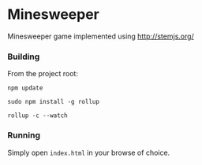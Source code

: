 # Minesweeper
Minesweeper game implemented using http://stemjs.org/

### Building
From the project root:

`npm update`

`sudo npm install -g rollup` 

`rollup -c --watch`

### Running
Simply open `index.html` in your browse of choice.
